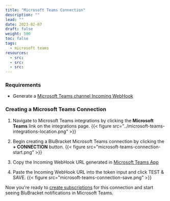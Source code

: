 ```yaml
---
title: "Microsoft Teams Connection"
description: ""
lead: ""
date: 2023-02-07
draft: false
weight: 500
toc: false
tags:
  - microsoft teams
resources:
  - src:
  - src:
  - src:
---
```

### Requirements

- Generate a [Microsoft Teams channel Incoming WebHook](https://learn.microsoft.com/en-us/microsoftteams/platform/webhooks-and-connectors/how-to/add-incoming-webhook?tabs=dotnet#create-incoming-webhooks-1)

### Creating a Microsoft Teams Connection

1. Navigate to Microsoft Teams integrations by clicking the **Microsoft Teams** link on the integrations page.
{{< figure src="../microsoft-teams-integrations-location.png" >}}

2. Begin creating a BluBracket Microsoft Teams connection by clicking the **+ CONNECTION** button.
{{< figure src="microsoft-teams-connection-start.png" >}}

3. Copy the Incoming WebHook URL generated in [Microsoft Teams App](https://learn.microsoft.com/en-us/microsoftteams/platform/webhooks-and-connectors/how-to/add-incoming-webhook?tabs=dotnet#create-incoming-webhooks-1)

4. Paste the Incoming WebHook URL into the token input and click TEST & SAVE.
{{< figure src="microsoft-teams-connection-save.png" >}}

Now you're ready to [create subscriptions](/how-to/messaging/microsoftteams/subscription/) for this connection and start seeing BluBracket notifications in Microsoft Teams.
